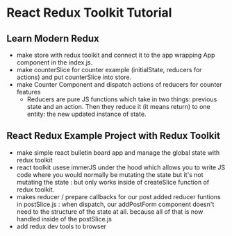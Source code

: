 # React Redux Toolkit Tutorial

## Learn Modern Redux

- make store with redux toolkit and connect it to the app wrapping App component in the index.js.
- make counterSlice for counter example (initialState, reducers for actions) and put counterSlice into store.
- make Counter Component and dispatch actions of reducers for counter features
  - Reducers are pure JS functions which take in two things: previous state and an action. Then they reduce it (it means return) to one entity: the new updated instance of state.

## React Redux Example Project with Redux Toolkit

- make simple react bulletin board app and manage the global state with redux toolkit
- react toolkit usese immerJS under the hood which allows you to write JS code where you would normally be mutating the state but it's not mutating the state : but only works inside of createSlice function of redux toolkit.
- makes reducer / prepare callbacks for our post added reducer funtions in postSlice.js : when dispatch, our addPostForm component doesn't need to the structure of the state at all. because all of that is now handled inside of the postSlice.js
- add redux dev tools to browser
